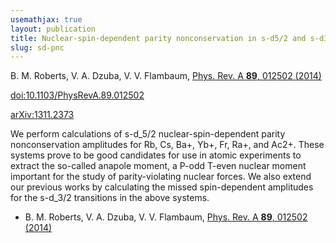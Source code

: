 ```yaml
---
usemathjax: true
layout: publication
title: Nuclear-spin-dependent parity nonconservation in s-d5/2 and s-d3/2 transitions
slug: sd-pnc
---
```


B. M. Roberts, V. A. Dzuba, V. V. Flambaum, [Phys. Rev. A **89**, 012502 (2014)](http://dx.doi.org/10.1103/PhysRevA.89.012502)

[doi:10.1103/PhysRevA.89.012502](http://dx.doi.org/10.1103/PhysRevA.89.012502)

[arXiv:1311.2373](http://arxiv.org/abs/1311.2373)

We perform calculations of s-d_5/2 nuclear-spin-dependent parity nonconservation amplitudes for Rb, Cs, Ba+, Yb+, Fr, Ra+, and Ac2+. These systems prove to be good candidates for use in atomic experiments to extract the so-called anapole moment, a P-odd T-even nuclear moment important for the study of parity-violating nuclear forces. We also extend our previous works by calculating the missed spin-dependent amplitudes for the s-d_3/2 transitions in the above systems.

 * B. M. Roberts, V. A. Dzuba, V. V. Flambaum, [Phys. Rev. A **89**, 012502 (2014)](http://dx.doi.org/10.1103/PhysRevA.89.012502)
